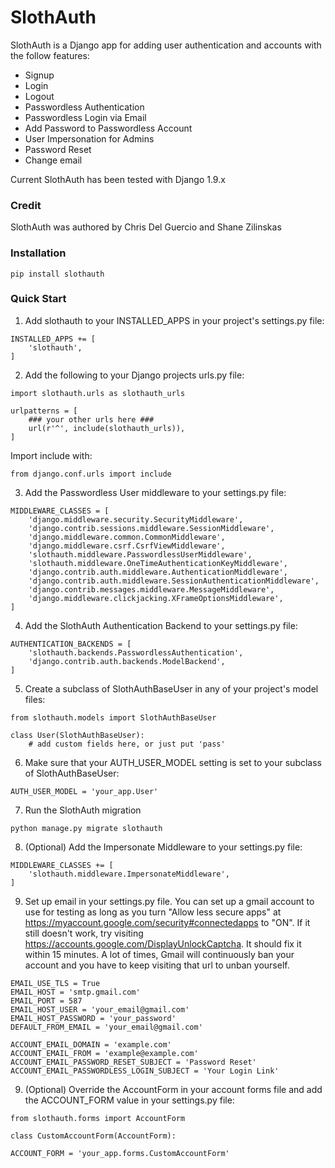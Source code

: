# SlothAuth

SlothAuth is a Django app for adding user authentication and accounts with the follow features:

- Signup
- Login
- Logout
- Passwordless Authentication
- Passwordless Login via Email
- Add Password to Passwordless Account
- User Impersonation for Admins
- Password Reset
- Change email

Current SlothAuth has been tested with Django 1.9.x

### Credit

SlothAuth was authored by Chris Del Guercio and Shane Zilinskas

### Installation

```
pip install slothauth
```

### Quick Start

1) Add slothauth to your INSTALLED_APPS in your project's settings.py file:
```
INSTALLED_APPS += [
    'slothauth',
]
```

2) Add the following to your Django projects urls.py file:
```
import slothauth.urls as slothauth_urls

urlpatterns = [
    ### your other urls here ###
    url(r'^', include(slothauth_urls)),
]
```

Import include with:
```
from django.conf.urls import include
```

3) Add the Passwordless User middleware to your settings.py file:
```
MIDDLEWARE_CLASSES = [
    'django.middleware.security.SecurityMiddleware',
    'django.contrib.sessions.middleware.SessionMiddleware',
    'django.middleware.common.CommonMiddleware',
    'django.middleware.csrf.CsrfViewMiddleware',
    'slothauth.middleware.PasswordlessUserMiddleware',
    'slothauth.middleware.OneTimeAuthenticationKeyMiddleware',
    'django.contrib.auth.middleware.AuthenticationMiddleware',
    'django.contrib.auth.middleware.SessionAuthenticationMiddleware',
    'django.contrib.messages.middleware.MessageMiddleware',
    'django.middleware.clickjacking.XFrameOptionsMiddleware',
]
```

4) Add the SlothAuth Authentication Backend to your settings.py file:
```
AUTHENTICATION_BACKENDS = [
    'slothauth.backends.PasswordlessAuthentication',
    'django.contrib.auth.backends.ModelBackend',
]
```

5) Create a subclass of SlothAuthBaseUser in any of your project's model files:
```
from slothauth.models import SlothAuthBaseUser

class User(SlothAuthBaseUser):
    # add custom fields here, or just put 'pass'
```

6) Make sure that your AUTH_USER_MODEL setting is set to your subclass of SlothAuthBaseUser:
```
AUTH_USER_MODEL = 'your_app.User'
```

7) Run the SlothAuth migration
```
python manage.py migrate slothauth
```

8) (Optional) Add the Impersonate Middleware to your settings.py file:
```
MIDDLEWARE_CLASSES += [
    'slothauth.middleware.ImpersonateMiddleware',
]
```

9) Set up email in your settings.py file. You can set up a gmail account to use for testing as long as you turn
"Allow less secure apps" at https://myaccount.google.com/security#connectedapps to "ON". If it still doesn't work, try
visiting https://accounts.google.com/DisplayUnlockCaptcha. It should fix it within 15 minutes. A lot of times, Gmail
will continuously ban your account and you have to keep visiting that url to unban yourself.
```
EMAIL_USE_TLS = True
EMAIL_HOST = 'smtp.gmail.com'
EMAIL_PORT = 587
EMAIL_HOST_USER = 'your_email@gmail.com'
EMAIL_HOST_PASSWORD = 'your_password'
DEFAULT_FROM_EMAIL = 'your_email@gmail.com'

ACCOUNT_EMAIL_DOMAIN = 'example.com'
ACCOUNT_EMAIL_FROM = 'example@example.com'
ACCOUNT_EMAIL_PASSWORD_RESET_SUBJECT = 'Password Reset'
ACCOUNT_EMAIL_PASSWORDLESS_LOGIN_SUBJECT = 'Your Login Link'
```

9) (Optional) Override the AccountForm in your account forms file and add the ACCOUNT_FORM value in your settings.py file:
```
from slothauth.forms import AccountForm

class CustomAccountForm(AccountForm):
```

```
ACCOUNT_FORM = 'your_app.forms.CustomAccountForm'
```
